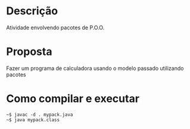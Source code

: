 # Descrição
Atividade envolvendo pacotes de P.O.O.

# Proposta
Fazer um programa de calculadora usando o modelo passado utilizando pacotes

# Como compilar e executar
```shell
~$ javac -d . mypack.java
~$ java mypack.class
```